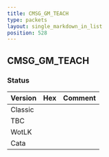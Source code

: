 ```yaml
---
title: CMSG_GM_TEACH
type: packets
layout: single_markdown_in_list
position: 528
---
```


## CMSG_GM_TEACH

### Status

Version | Hex | Comment
---------- | ---------- | ---------- 
Classic |  |  
TBC |  |  
WotLK |  |  
Cata |  |  

